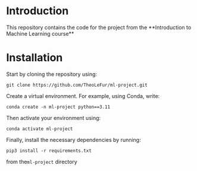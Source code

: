 # Introduction

<p> This repository contains the code for the project from the **Introduction to Machine Learning course** </p>

# Installation

<p> Start by cloning the repository using: </p>

```angular2html
git clone https://github.com/TheoLeFur/ml-project.git
```

<p> Create a virtual environment. For example, using Conda, write:</p>

```angular2html
conda create -n ml-project python==3.11
```

<p> Then activate your environment using: </p>

```angular2html
conda activate ml-project
```

<p>Finally, install the necessary dependencies by running: </p>

```angular2html
pip3 install -r requirements.txt
```

<p>from the<code>ml-project</code> directory</p>






